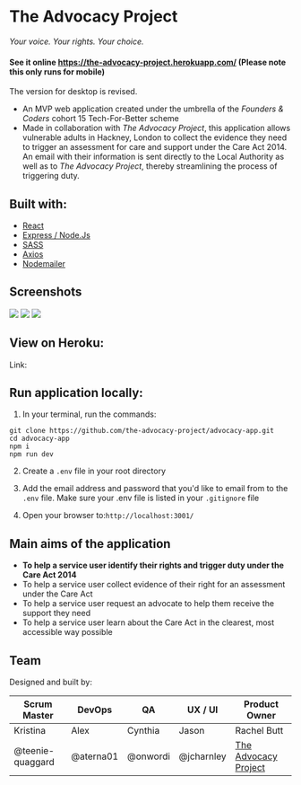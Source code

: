 # The Advocacy Project

_Your voice. Your rights. Your choice._

#### See it online https://the-advocacy-project.herokuapp.com/ (Please note this only runs for mobile)
The version for desktop is revised.


- An MVP web application created under the umbrella of the *Founders & Coders* cohort 15 Tech-For-Better scheme 
- Made in collaboration with *The Advocacy Project*, this application allows vulnerable adults in Hackney, London to collect the evidence they need to trigger an assessment for care and support under the Care Act 2014. An email with their information is sent directly to the Local Authority as well as to *The Advocacy Project*, thereby streamlining the process of triggering duty.

## Built with:
- [React](https://reactjs.org/) 
- [Express / Node.Js](https://https://expressjs.com/)
- [SASS](https://sass-lang.com)
- [Axios](https://www.npmjs.com/package/axios)
- [Nodemailer](https://www.npmjs.com/package/nodemailer)

## Screenshots
![](https://i.imgur.com/Nd56SBM.png)
![](https://i.imgur.com/PTj11l6.png)
![](https://i.imgur.com/WVONRLs.png)


## View on Heroku:

Link: 


## Run application locally:

1. In your terminal, run the commands:

``` 
git clone https://github.com/the-advocacy-project/advocacy-app.git
cd advocacy-app
npm i
npm run dev

```
2. Create a ```.env``` file in your root directory


3. Add the email address and password that you'd like to email from to the ```.env``` file. Make sure your .env file is listed in your ```.gitignore``` file 


4. Open your browser to:```http://localhost:3001/```


## Main aims of the application

- **To help a service user identify their rights and trigger duty under the Care Act 2014**
- To help a service user collect evidence of their right for an assessment under the Care Act
- To help a service user request an advocate to help them receive the support they need
- To help a service user learn about the Care Act in the clearest, most accessible way possible


## Team

Designed and built by:

| Scrum Master | DevOps | QA | UX / UI | Product Owner
| -------- | -------- | -------- | -------- | -------
| Kristina| Alex     | Cynthia    |Jason | Rachel Butt
| @teenie-quaggard| @aterna01    | @onwordi      |@jcharnley | [The Advocacy Project](https://www.advocacyproject.org.uk/)
